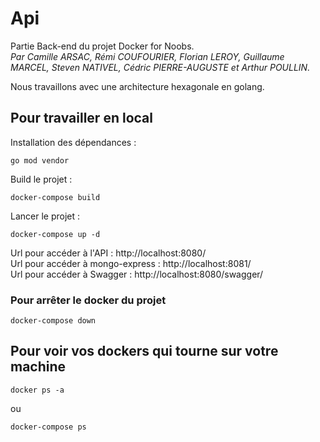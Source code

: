 # Api

Partie Back-end du projet Docker for Noobs.  
*Par Camille ARSAC, Rémi COUFOURIER, Florian LEROY, Guillaume MARCEL, Steven NATIVEL, Cédric PIERRE-AUGUSTE et Arthur POULLIN.*

Nous travaillons avec une architecture hexagonale en golang.


## **Pour travailler en local**

Installation des dépendances :
```
go mod vendor
```

Build le projet :
```
docker-compose build
```

Lancer le projet :

```
docker-compose up -d
```

Url pour accéder à l'API : http://localhost:8080/ <br>
Url pour accéder à mongo-express : http://localhost:8081/ <br>
Url pour accéder à Swagger : http://localhost:8080/swagger/


### **Pour arrêter le docker du projet**

```
docker-compose down
```


## **Pour voir vos dockers qui tourne sur votre machine**

```
docker ps -a
``` 
ou
```
docker-compose ps
```
